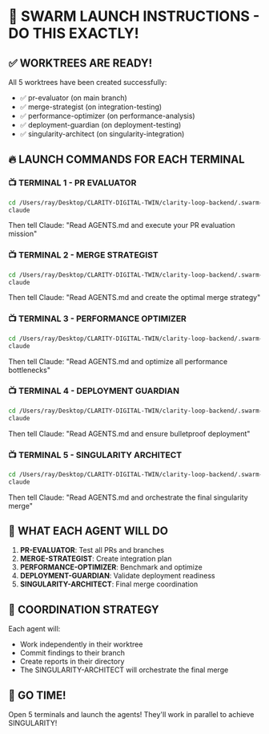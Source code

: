 # 🚀 SWARM LAUNCH INSTRUCTIONS - DO THIS EXACTLY!

## ✅ WORKTREES ARE READY! 

All 5 worktrees have been created successfully:
- ✅ pr-evaluator (on main branch)
- ✅ merge-strategist (on integration-testing)
- ✅ performance-optimizer (on performance-analysis)
- ✅ deployment-guardian (on deployment-testing)
- ✅ singularity-architect (on singularity-integration)

## 🔥 LAUNCH COMMANDS FOR EACH TERMINAL

### 📺 TERMINAL 1 - PR EVALUATOR
```bash
cd /Users/ray/Desktop/CLARITY-DIGITAL-TWIN/clarity-loop-backend/.swarm-worktrees/pr-evaluator
claude
```
Then tell Claude: "Read AGENTS.md and execute your PR evaluation mission"

### 📺 TERMINAL 2 - MERGE STRATEGIST
```bash
cd /Users/ray/Desktop/CLARITY-DIGITAL-TWIN/clarity-loop-backend/.swarm-worktrees/merge-strategist
claude
```
Then tell Claude: "Read AGENTS.md and create the optimal merge strategy"

### 📺 TERMINAL 3 - PERFORMANCE OPTIMIZER
```bash
cd /Users/ray/Desktop/CLARITY-DIGITAL-TWIN/clarity-loop-backend/.swarm-worktrees/performance-optimizer
claude
```
Then tell Claude: "Read AGENTS.md and optimize all performance bottlenecks"

### 📺 TERMINAL 4 - DEPLOYMENT GUARDIAN
```bash
cd /Users/ray/Desktop/CLARITY-DIGITAL-TWIN/clarity-loop-backend/.swarm-worktrees/deployment-guardian
claude
```
Then tell Claude: "Read AGENTS.md and ensure bulletproof deployment"

### 📺 TERMINAL 5 - SINGULARITY ARCHITECT
```bash
cd /Users/ray/Desktop/CLARITY-DIGITAL-TWIN/clarity-loop-backend/.swarm-worktrees/singularity-architect
claude
```
Then tell Claude: "Read AGENTS.md and orchestrate the final singularity merge"

## 🎯 WHAT EACH AGENT WILL DO

1. **PR-EVALUATOR**: Test all PRs and branches
2. **MERGE-STRATEGIST**: Create integration plan
3. **PERFORMANCE-OPTIMIZER**: Benchmark and optimize
4. **DEPLOYMENT-GUARDIAN**: Validate deployment readiness
5. **SINGULARITY-ARCHITECT**: Final merge coordination

## 🌌 COORDINATION STRATEGY

Each agent will:
- Work independently in their worktree
- Commit findings to their branch
- Create reports in their directory
- The SINGULARITY-ARCHITECT will orchestrate the final merge

## 🚀 GO TIME!

Open 5 terminals and launch the agents! They'll work in parallel to achieve SINGULARITY!